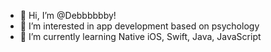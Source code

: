 - 👋 Hi, I’m @Debbbbbby!
- 👀 I’m interested in app development based on psychology
- 🌱 I’m currently learning Native iOS, Swift, Java, JavaScript

<!---
Debbbbbby/Debbbbbby is a ✨ special ✨ repository because its `README.md` (this file) appears on your GitHub profile.
You can click the Preview link to take a look at your changes.
--->
